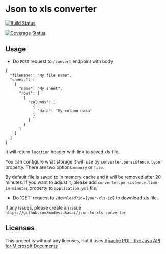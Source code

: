 # Json to xls converter

[![Build Status](https://travis-ci.org/modestukasai/json-to-xls-converter.svg?branch=master)](https://travis-ci.org/modestukasai/json-to-xls-converter)

[![Coverage Status](https://coveralls.io/repos/github/modestukasai/json-to-xls-converter/badge.svg?branch=master)](https://coveralls.io/github/modestukasai/json-to-xls-converter?branch=master)

## Usage

* Do `POST` request to `/convert` endpoint with body

```$json
{
  "fileName": "My file name",
  "sheets": [
    {
      "name": "My sheet",
      "rows": [
        {
          "columns": [
            {
              "data": "My column data"
            }
          ]
        }
      ]
    }
  ]
}
```
It will return `location` header with link to saved xls file. 

You can configure what storage it will use by `converter.persistence.type` property. 
There are two options `memory` or `file`. 

By default file is saved to in memory cache and it will be removed after 20 minutes. 
If you want to adjust it, please add `converter.persistence.time-in-minutes` property to `application.yml` file. 

* Do 'GET' request to `/download?id={your-xls-id}` to download xls file.

If any issues, please create an issue `https://github.com/modestukasai/json-to-xls-converter`

## Licenses

This project is without any licenses, but it uses [Apache POI - the Java API for Microsoft Documents](https://poi.apache.org) 

